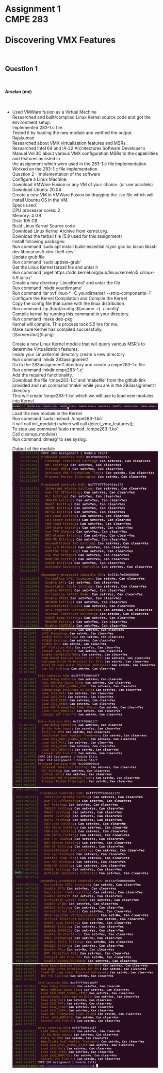 <h1>Assignment 1<br>
CMPE 283<br><br>
Discovering VMX Features</h1><br>

<h2>Question 1 </h2><br>
 <h4>Arselan (me)</h4><br>
 <ul>
  <li>
Used VMWare fusion as a Virtual Machine <br>
Researched and built/compiled Linux Kernel source code and got the environment setup. <br>
Implemented 283-1.c file. <br>
Tested it by loading the new module and verified the output.<br>
  </li>
Rajakumari<br>
Researched about VMX virtualization features and MSRs. <br>
Researched Intel 64 and IA-32 Architectures Software Developer’s Manual Vol:3C about various VMX configuration MSRs to the capabilities and features as listed in<br> the assignment which were used in the 283-1.c file implementation. <br>
Worked on the 283-1.c file implementation. <br>
Question 2 : Implementation of the software<br>
Configure a Linux Machine. <br>
Download VMWare Fusion or any VM of your choice. (or use parallels) <br>
Download Ubuntu 20.04<br>
Create a new VM in VMWare Fusion by dragging the .iso file which will install Ubuntu OS in the VM.<br>
Specs used: <br>
CPU processor cores: 2<br>
Memory: 4 GB<br>
Disk: 105 GB<br>
Build Linux Kernel Source code<br>
Download Linux Kernel Archive from kernel.org. <br>
Download the tarball file (5.9 used for this assignment)<br>
Install following packages:<br>
Run command ‘sudo apt install build-essential rsync gcc bc bison libssl-dev libncurses5-dev libelf-dev’<br>
Update grub file <br>
Run command ‘sudo update-grub’<br>
Get the Linux Kernel tarball file and untar it<br>
Run command ‘wget https://cdn.kernel.org/pub/linux/kernel/v5.x/linux-5.9.tar.xz’<br>
Create a new directory ‘LinuxKernel’ and untar the file<br>
Run command ‘mkdir yourdirname’<br>
Run command ‘tar xvf linux-* -C yourdirname/ --strip-components=1’<br>
Configure the Kernel Compilation and Compile the Kernel<br>
Copy the config file that came with the linux distribution. <br>
Run command ‘cp /boot/config-$(uname -r) ./.config’<br>
Compile kernel by running this command in your directory.<br>
Run command ‘make deb-pkg’<br>
Kernel will compile. This process took 5.5 hrs for me. <br>
Make sure Kernel has compiled successfully. <br>
![Screenshot](5.png)<br>

Create a new Linux Kernel module that will query various MSR’s to determine Virtualization features. <br>
Inside your LinuxKernel directory create a new directory<br>
Run command ‘mkdir 283assignment1’<br>
Go to the 283assignment1 directory and create a cmpe283-1.c file<br>
Run command ‘mkdir cmpe283-1.c’<br>
Add the required functionality. <br>
Download the file ‘cmpe283-1.c’ and ‘makefile’ from the github link provided and run command ‘make’ while you are in the 283assignment1 directory. <br>
This will create ‘cmpe283-1.ko’ which we will use to load new modules into Kernel.<br>
![Screenshot](6.png)<br>
Load the new module in the Kernel<br>
Run command ‘sudo insmod ./cmpe283-1.ko’<br>
It will call init_module() which will call detect_vmx_features();<br>
To stop use command ‘sudo rmmod ./cmpe283-1.ko’<br>
Call cleanup_module()<br>
Run command ‘dmesg’ to see syslog. <br>

Output of the module<br>
![Screenshot](1.png)
![Screenshot](2.png)
![Screenshot](3.png)
![Screenshot](4.png)
